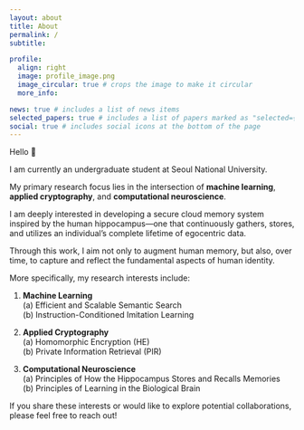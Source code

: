 ```yaml
---
layout: about
title: About
permalink: /
subtitle: 

profile:
  align: right
  image: profile_image.png
  image_circular: true # crops the image to make it circular
  more_info: 

news: true # includes a list of news items
selected_papers: true # includes a list of papers marked as "selected={true}"
social: true # includes social icons at the bottom of the page
---
```


Hello 👋

I am currently an undergraduate student at Seoul National University.

My primary research focus lies in the intersection of **machine learning**, **applied cryptography**, and **computational neuroscience**.

I am deeply interested in developing a secure cloud memory system inspired by the human hippocampus—one that continuously gathers, stores, and utilizes an individual’s complete lifetime of egocentric data.

Through this work, I aim not only to augment human memory, but also, over time, to capture and reflect the fundamental aspects of human identity.

More specifically, my research interests include:

1. **Machine Learning**  
(a) Efficient and Scalable Semantic Search  
(b) Instruction-Conditioned Imitation Learning

2. **Applied Cryptography**  
(a) Homomorphic Encryption (HE)  
(b) Private Information Retrieval (PIR)

3. **Computational Neuroscience**  
(a) Principles of How the Hippocampus Stores and Recalls Memories  
(b) Principles of Learning in the Biological Brain

If you share these interests or would like to explore potential collaborations, please feel free to reach out!
